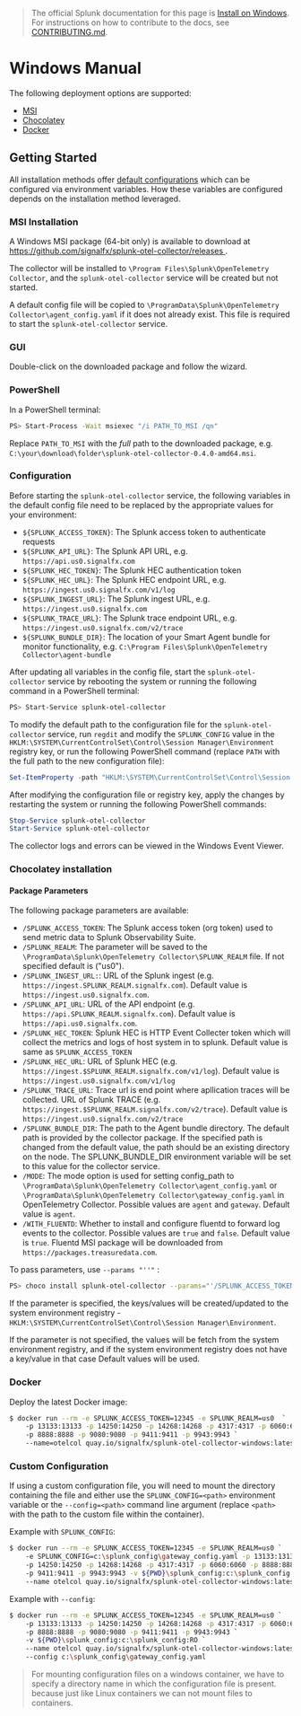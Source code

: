 > The official Splunk documentation for this page is [Install on Windows](https://docs.splunk.com/Observability/gdi/opentelemetry/install-windows.html). For instructions on how to contribute to the docs, see [CONTRIBUTING.md](../CONTRIBUTING#documentation.md).

# Windows Manual

The following deployment options are supported:

- [MSI](#msi-installation)
- [Chocolatey](#chocolatey-installation)
- [Docker](#docker)

## Getting Started

All installation methods offer [default
configurations](https://github.com/signalfx/splunk-otel-collector/blob/main/cmd/otelcol/config/collector)
which can be configured via environment variables. How these variables are
configured depends on the installation method leveraged.

### MSI Installation

A Windows MSI package (64-bit only) is available to download at
[https://github.com/signalfx/splunk-otel-collector/releases
](https://github.com/signalfx/splunk-otel-collector/releases).

The collector will be installed to
`\Program Files\Splunk\OpenTelemetry Collector`, and the
`splunk-otel-collector` service will be created but not started.

A default config file will be copied to
`\ProgramData\Splunk\OpenTelemetry Collector\agent_config.yaml` if it does not
already exist.  This file is required to start the `splunk-otel-collector`
service.

### GUI

Double-click on the downloaded package and follow the wizard.

### PowerShell

In a PowerShell terminal:

```sh
PS> Start-Process -Wait msiexec "/i PATH_TO_MSI /qn"
```

Replace `PATH_TO_MSI` with the *full* path to the downloaded package, e.g.
`C:\your\download\folder\splunk-otel-collector-0.4.0-amd64.msi`.

### Configuration

Before starting the `splunk-otel-collector` service, the following variables
in the default config file need to be replaced by the appropriate values for
your environment:

- `${SPLUNK_ACCESS_TOKEN}`: The Splunk access token to authenticate requests
- `${SPLUNK_API_URL}`: The Splunk API URL, e.g. `https://api.us0.signalfx.com`
- `${SPLUNK_HEC_TOKEN}`: The Splunk HEC authentication token
- `${SPLUNK_HEC_URL}`: The Splunk HEC endpoint URL, e.g. `https://ingest.us0.signalfx.com/v1/log`
- `${SPLUNK_INGEST_URL}`: The Splunk ingest URL, e.g. `https://ingest.us0.signalfx.com`
- `${SPLUNK_TRACE_URL}`: The Splunk trace endpoint URL, e.g. `https://ingest.us0.signalfx.com/v2/trace`
- `${SPLUNK_BUNDLE_DIR}`: The location of your Smart Agent bundle for monitor functionality, e.g. `C:\Program Files\Splunk\OpenTelemetry Collector\agent-bundle`

After updating all variables in the config file, start the
`splunk-otel-collector` service by rebooting the system or running the
following command in a PowerShell terminal:

```sh
PS> Start-Service splunk-otel-collector
```

To modify the default path to the configuration file for the
`splunk-otel-collector` service, run `regdit` and modify the `SPLUNK_CONFIG`
value in the
`HKLM:\SYSTEM\CurrentControlSet\Control\Session Manager\Environment`
registry key, or run the following PowerShell command (replace `PATH` with the
full path to the new configuration file):

```powershell
Set-ItemProperty -path "HKLM:\SYSTEM\CurrentControlSet\Control\Session Manager\Environment" -name "SPLUNK_CONFIG" -value "PATH"
```

After modifying the configuration file or registry key, apply the changes by
restarting the system or running the following PowerShell commands:

```powershell
Stop-Service splunk-otel-collector
Start-Service splunk-otel-collector
```

The collector logs and errors can be viewed in the Windows Event Viewer.

### Chocolatey installation

#### Package Parameters
The following package parameters are available:

- `/SPLUNK_ACCESS_TOKEN`: The Splunk access token (org token) used to send metric data to Splunk Observability Suite.
- `/SPLUNK_REALM`: The parameter will be saved to the `\ProgramData\Splunk\OpenTelemetry Collector\SPLUNK_REALM` file. If not specified default is ("us0").
- `/SPLUNK_INGEST_URL:`: URL of the Splunk ingest  (e.g. `https://ingest.SPLUNK_REALM.signalfx.com`). Default value is `https://ingest.us0.signalfx.com`.
- `/SPLUNK_API_URL`: URL of the API endpoint (e.g. `https://api.SPLUNK_REALM.signalfx.com`). Default value is `https://api.us0.signalfx.com`.
- `/SPLUNK_HEC_TOKEN`: Splunk HEC is HTTP Event Collecter token which will collect the metrics and logs of host system in to splunk. Default value is same as `SPLUNK_ACCESS_TOKEN`
- `/SPLUNK_HEC_URL`: URL of Splunk HEC (e.g. `https://ingest.$SPLUNK_REALM.signalfx.com/v1/log`). Default value is `https://ingest.us0.signalfx.com/v1/log`
- `/SPLUNK_TRACE_URL`: Trace url is end point where apllication traces will be collected. URL of Splunk TRACE (e.g. `https://ingest.$SPLUNK_REALM.signalfx.com/v2/trace`). Default value is `https://ingest.us0.signalfx.com/v2/trace`
- `/SPLUNK_BUNDLE_DIR`: The path to the Agent bundle directory. The default path is provided by the collector package. If the specified path is changed from the default value, the path should be an existing directory on the node. The SPLUNK_BUNDLE_DIR environment variable will be set to this value for the collector service.
- `/MODE`: The mode option is used for setting config_path to `\ProgramData\Splunk\OpenTelemetry Collector\agent_config.yaml` or `\ProgramData\Splunk\OpenTelemetry Collector\gateway_config.yaml` in OpenTelemetry Collector. Possible values are `agent` and `gateway`. Default value is `agent`.
- `/WITH_FLUENTD`: Whether to install and configure fluentd to forward log events to the collector. Possible values are `true` and `false`. Default value is `true`. Fluentd MSI package will be downloaded from `https://packages.treasuredata.com`.

To pass parameters, use `--params "''"` :
```sh
PS> choco install splunk-otel-collector --params="'/SPLUNK_ACCESS_TOKEN:YOUR_SPLUNK_ACCESS_TOKEN /SPLUNK_REALM:YOUR_SPLUNK_REALM'".
```

If the parameter is specified, the keys/values will be created/updated to the system environment registry - `HKLM:\SYSTEM\CurrentControlSet\Control\Session Manager\Environment`. 

If the parameter is not specified, the values will be fetch from the system environment registry, and if the system environment registry does not have a key/value in that case Default values will be used.

### Docker

Deploy the latest Docker image:

```bash
$ docker run --rm -e SPLUNK_ACCESS_TOKEN=12345 -e SPLUNK_REALM=us0  `
	-p 13133:13133 -p 14250:14250 -p 14268:14268 -p 4317:4317 -p 6060:6060  `
	-p 8888:8888 -p 9080:9080 -p 9411:9411 -p 9943:9943 `
	--name=otelcol quay.io/signalfx/splunk-otel-collector-windows:latest
```
### Custom Configuration

If using a custom configuration file, you will need to mount the directory containing the file and either use the `SPLUNK_CONFIG=<path>` environment variable or the `--config=<path>` command line argument (replace `<path>` with the path to the custom file within the container).

Example with `SPLUNK_CONFIG`:

```bash
$ docker run --rm -e SPLUNK_ACCESS_TOKEN=12345 -e SPLUNK_REALM=us0 `
	-e SPLUNK_CONFIG=c:\splunk_config\gateway_config.yaml -p 13133:13133  `
	-p 14250:14250 -p 14268:14268 -p 4317:4317 -p 6060:6060 -p 8888:8888 -p 9080:9080 `
	-p 9411:9411 -p 9943:9943 -v ${PWD}\splunk_config:c:\splunk_config:RO `
	--name otelcol quay.io/signalfx/splunk-otel-collector-windows:latest
```

Example with `--config`:

```bash
$ docker run --rm -e SPLUNK_ACCESS_TOKEN=12345 -e SPLUNK_REALM=us0 `
    -p 13133:13133 -p 14250:14250 -p 14268:14268 -p 4317:4317 -p 6060:6060 `
    -p 8888:8888 -p 9080:9080 -p 9411:9411 -p 9943:9943 `
    -v ${PWD}\splunk_config:c:\splunk_config:RO `
    --name otelcol quay.io/signalfx/splunk-otel-collector-windows:latest `
    --config c:\splunk_config\gateway_config.yaml 
```

> For mounting configuration files on a windows container, we have to specify a directory name in which the configuration file is present. because just like Linux containers we can not mount files to containers.
